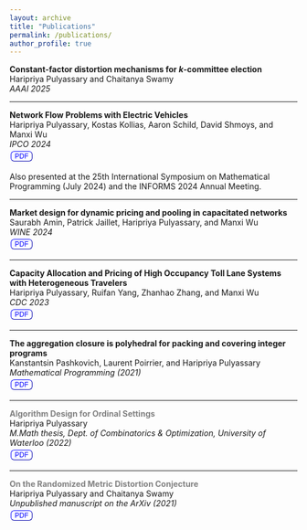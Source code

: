 ```yaml
---
layout: archive
title: "Publications"
permalink: /publications/
author_profile: true
---
```

<style>.button {
   background-color: white;
  border-width: 1px;
  border-color: blue;
  color: blue;
  text-align: center;
  text-decoration: none;
  display: inline-block;
  font-size: 12px;
  margin: 4px 2px;
}
.button:hover {
      background-color:#002ead;
      color:white;
      transition: 0.1s;
  }

.button1 {border-radius: 2px;}
.button2 {border-radius: 4px;}
.button3 {border-radius: 6px;}
.button4 {border-radius: 12px;}
.button5 {border-radius: 50%;}</style>
<!-- 
{% if site.author.googlescholar %}
  <div class="wordwrap">You can also find my articles on <a href="{{site.author.googlescholar}}">my Google Scholar profile</a>.</div>
{% endif %}

{% include base_path %} -->

<!-- {% for post in site.publications reversed %}
  {% include archive-single.html %}
{% endfor %} -->


__Constant-factor distortion mechanisms for _k_-committee election__\
Haripriya Pulyassary and Chaitanya Swamy\
_AAAI 2025_

---

__Network Flow Problems with Electric Vehicles__\
Haripriya Pulyassary, Kostas Kollias, Aaron Schild, David Shmoys, and Manxi Wu\
_IPCO 2024_\
<a href="https://arxiv.org/abs/2311.05040">
<button class="button button3">PDF</button></a>


Also presented at the 25th International Symposium on Mathematical Programming (July 2024) and the INFORMS 2024 Annual Meeting. <!-- the ORIE advisory council meeting (May 2024), and the NYC Joint PhD colloquium (May 2024). -->

---
__Market design for dynamic pricing and pooling in capacitated networks__ \
Saurabh Amin, Patrick Jaillet, Haripriya Pulyassary, and Manxi Wu\
_WINE 2024_\
<a href="https://arxiv.org/abs/2307.03994">
<button class="button button3">PDF</button></a>

<!-- Presented at the _INFORMS 2023 Annual Meeting_ -->

---

__Capacity Allocation and Pricing of High Occupancy Toll Lane Systems with Heterogeneous Travelers__\
Haripriya Pulyassary, Ruifan Yang, Zhanhao Zhang, and Manxi Wu\
_CDC 2023_\
<a href="https://arxiv.org/abs/2304.09234">
<button class="button button3">PDF</button></a>

---

__The aggregation closure is polyhedral for packing and covering integer programs__ \
Kanstantsin Pashkovich,  Laurent Poirrier, and Haripriya Pulyassary\
_Mathematical Programming (2021)_\
<a href="https://link.springer.com/article/10.1007/s10107-021-01723-1">
<button class="button button3">PDF</button></a>


---



<!-- --- -->

<span style="color:gray">__Algorithm Design for Ordinal Settings__</span>\
Haripriya Pulyassary\
_M.Math thesis, Dept. of Combinatorics & Optimization, University of Waterloo (2022)_\
<a href="https://uwspace.uwaterloo.ca/handle/10012/18668">
<button class="button button3">PDF</button></a>

---

<span style="color:gray">__On the Randomized Metric Distortion Conjecture__</span>\
Haripriya Pulyassary and Chaitanya Swamy\
_Unpublished manuscript on the ArXiv (2021)_\
<a href="https://arxiv.org/abs/2111.08698"><button class="button button3">PDF</button></a>

